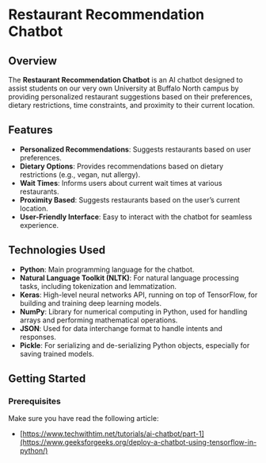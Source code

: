 # Restaurant Recommendation Chatbot

## Overview
The **Restaurant Recommendation Chatbot** is an AI chatbot designed to assist students on our very own University at Buffalo North campus by providing personalized restaurant suggestions based on their preferences, dietary restrictions, time constraints, and proximity to their current location.

## Features
- **Personalized Recommendations**: Suggests restaurants based on user preferences.
- **Dietary Options**: Provides recommendations based on dietary restrictions (e.g., vegan, nut allergy).
- **Wait Times**: Informs users about current wait times at various restaurants.
- **Proximity Based**: Suggests restaurants based on the user’s current location.
- **User-Friendly Interface**: Easy to interact with the chatbot for seamless experience.

## Technologies Used
- **Python**: Main programming language for the chatbot.
- **Natural Language Toolkit (NLTK)**: For natural language processing tasks, including tokenization and lemmatization.
- **Keras**: High-level neural networks API, running on top of TensorFlow, for building and training deep learning models.
- **NumPy**: Library for numerical computing in Python, used for handling arrays and performing mathematical operations.
- **JSON**: Used for data interchange format to handle intents and responses.
- **Pickle**: For serializing and de-serializing Python objects, especially for saving trained models.

## Getting Started
### Prerequisites
Make sure you have read the following article:
- [https://www.techwithtim.net/tutorials/ai-chatbot/part-1](https://www.geeksforgeeks.org/deploy-a-chatbot-using-tensorflow-in-python/)

